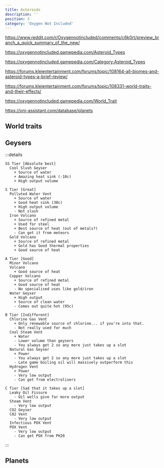 ```yaml
---
title: Asteroids
description: ''
position: 3
category: 'Oxygen Not Included'
---
```


<https://www.reddit.com/r/Oxygennotincluded/comments/c6k0rt/preview_branch_a_quick_summary_of_the_new/>

<https://oxygennotincluded.gamepedia.com/Asteroid_Types>

<https://oxygennotincluded.gamepedia.com/Category:Asteroid_Types>

<https://forums.kleientertainment.com/forums/topic/108164-all-biomes-and-asteroid-types-a-brief-review/>

<https://forums.kleientertainment.com/forums/topic/108331-world-traits-and-their-effects/>

<https://oxygennotincluded.gamepedia.com/World_Trait>

<https://oni-assistant.com/database/planets>

## World traits

## Geysers

:::details

```
SS Tier [Absolute best]
  Cool Slush Geyser
    + Source of water
    + Amazing heat sink (-10c)
    + High output volume

S Tier [Great]
  Polluted Water Vent
    + Source of water
    + Good heat sink (30c)
    + High output volume
    - Not slush
  Iron Volcano
    + Source of refined metal
    + Used for steel
    + Best source of heat (out of metals?)
    - Can get it from meteors
  Gold Volcano
    + Source of refined metal
    + Gold has Good thermal properties
    + Good source of heat

A Tier [Good]
  Minor Volcano
  Volcano
    + Good source of heat
  Copper Volcano
    + Source of refined metal
    + Good source of heat
    - No specialised uses like gold/iron
  Water Geyser
    + High output
    + Source of clean water
    - Comes out quite hot (95c)

B Tier [Indifferent]
  Chlorine Gas Vent
    + Only renewable source of chlorine... if you're into that.
    - Not really used for much
  Cool Steam Vent
    + Water
    - Lower volume than geysers
    - You always get 2 so any more just takes up a slot
  Natural Gas Geyser
    + Power
    - You always get 2 so any more just takes up a slot
    - Late game boiling oil will massively outperform this
  Hydrogen Vent
    + Power
    - Very low output
    - Can get from electrolisers

C Tier [Sad that it takes up a slot]
  Leaky Oil Fissure
    - Oil wells give far more output
  Steam Vent
    - Very low output
  CO2 Geyser
  C02 Vent
    - Very low output
  Infectious POX Vent
  POX Vent
    - Very low output
    - Can get POX from PH20
```

:::

## Planets
